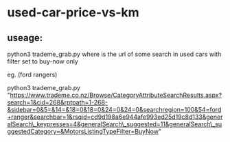 # used-car-price-vs-km

## useage:

python3 trademe\_grab.py <url>
where <url> is the url of some search in used cars with filter set to buy-now only

eg. (ford rangers)

python3 trademe\_grab.py "https://www.trademe.co.nz/Browse/CategoryAttributeSearchResults.aspx?search=1&cid=268&rptpath=1-268-&sidebar=0&5=&14=&18=0&18=0&24=0&24=0&searchregion=100&54=ford+ranger&searchbar=1&rsqid=cd9d198a6e944afe993ed25d19c8d133&generalSearch\_keypresses=4&generalSearch\_suggested=11&generalSearch\_suggestedCategory=&MotorsListingTypeFilter=BuyNow"


